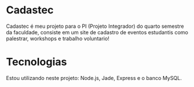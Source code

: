 # Cadastec
Cadastec é meu projeto para o PI (Projeto Integrador) do quarto semestre da faculdade, consiste em um site de cadastro de eventos estudantis como palestrar, workshops e trabalho voluntario!

# Tecnologias
Estou utilizando neste projeto: Node.js, Jade, Express e o banco MySQL.
